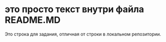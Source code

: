 # это просто текст внутри файла README.MD

Это строка для задания, отличная от строки в локальном репозитории.


